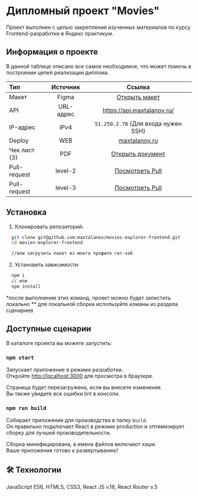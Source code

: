 # Дипломный проект "Movies"
Проект выполнен с целью закрепления изученных материалов по курсу Frontend-разработки в Яндекс  практикум.

## Информация о проекте
В данной таблице описано все самое необходимое, что может помочь в построении цепей реализации диплома.

| Тип | Источник | Ссылка |
| :---- | :----: | :----: |
| Макет | Figma | [Открыть макет](https://www.figma.com/file/nhwmLa8SW05vL3yE8XHGj0/Diploma-(macet)?node-id=891%3A3857&t=ffSWREYQPUTJHNIY-1) |
| API | URL-адрес | https://api.maxtalanov.ru/ |
| IP-адрес | IPv4 | `51.250.2.78` (Для входа нужен SSH)|
| Deploy | WEB | [maxtalanov.ru](https://maxtalanov.ru/) |
| Чек лист (3) | PDF | [Открыть документ](https://code.s3.yandex.net/web-developer/static/new-program/web-diploma-criteria-2.0/checklist_react_diplom.pdf) |
| Pull-request | level-2 | [Посмотреть Pull](https://github.com/maxtalanov/movies-explorer-frontend/pull/1)|
| Pull-request | level-3 | [Посмотреть Pull](https://github.com/maxtalanov/movies-explorer-frontend/pull/2)|



## Установка

1. Клонировать репозиторий: 
```bash
  git clone git@github.com:maxtalanov/movies-explorer-frontend.git
  cd movies-explorer-frontend

  //или загрузить пакет из моего профиля гит-хаб
```
2. Установить зависимости: 

```bash
  npm i
  // или
  npm install
```

*после выполнения этих команд, проект можно будет запистить локально
** для локальной сборки используйте команы из раздела сценариев 


## Доступные сценарии
В каталоге проекта вы можете запустить:

### `npm start`

Запускает приложение в режиме разработки.\
Откройте [http://localhost:3000](http://localhost:3000) для просмотра в браузере.

Страница будет перезагружена, если вы внесете изменения.\
Вы также увидите все ошибки lint в консоли.

### `npm run build`

Собирает приложение для производства в папку `build`.\
Он правильно подключает React в режиме production и оптимизирует сборку для лучшей производительности.

Сборка минифицирована, а имена файлов включают хэши.\
Ваше приложение готово к развертыванию!

## 🛠 Технологии
JavaScript ES6, 
HTML5, 
CSS3,
React JS v.18,
React Router v.5
